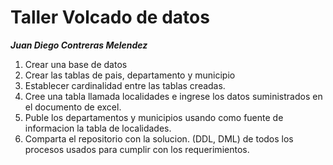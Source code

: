 # **Taller Volcado de datos**

***Juan Diego Contreras Melendez***

1. Crear una base de datos
2. Crear las tablas de pais, departamento y municipio
3. Establecer cardinalidad entre las tablas creadas.
4. Cree una tabla llamada localidades e ingrese los datos suministrados en el documento de excel.
5. Puble los departamentos y municipios usando como fuente de informacion la tabla de localidades.
6. Comparta el repositorio con la solucion. (DDL, DML) de todos los procesos usados para cumplir con los requerimientos.